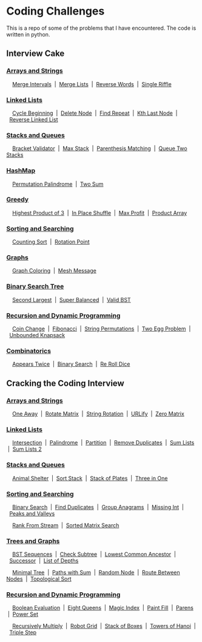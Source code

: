 # Coding Challenges

This is a repo of some of the problems that I have encountered. The code is written in python.

## Interview Cake

### [Arrays and Strings](https://github.com/KishoreMayank/CodingChallenges/tree/master/Interview%20Cake/Arrays%20and%20Strings)
&nbsp;&nbsp;&nbsp;&nbsp;[Merge Intervals](https://github.com/KishoreMayank/CodingChallenges/blob/master/Interview%20Cake/Arrays%20and%20Strings/MergeIntervals.py)
&nbsp;|&nbsp;&nbsp;[Merge Lists](https://github.com/KishoreMayank/CodingChallenges/blob/master/Interview%20Cake/Arrays%20and%20Strings/MergeLists.py)
&nbsp;|&nbsp;&nbsp;[Reverse Words](https://github.com/KishoreMayank/CodingChallenges/blob/master/Interview%20Cake/Arrays%20and%20Strings/ReverseWords.py)
&nbsp;|&nbsp;&nbsp;[Single Riffle](https://github.com/KishoreMayank/CodingChallenges/blob/master/Interview%20Cake/Arrays%20and%20Strings/SingleRiffle.py)

### [Linked Lists](https://github.com/KishoreMayank/CodingChallenges/tree/master/Interview%20Cake/Linked%20Lists)
&nbsp;&nbsp;&nbsp;&nbsp;[Cycle Beginning](https://github.com/KishoreMayank/CodingChallenges/blob/master/Interview%20Cake/Linked%20Lists/CycleBeginning.py)
&nbsp;|&nbsp;&nbsp;[Delete Node](https://github.com/KishoreMayank/CodingChallenges/blob/master/Interview%20Cake/Linked%20Lists/DeleteNode.py)
&nbsp;|&nbsp;&nbsp;[Find Repeat](https://github.com/KishoreMayank/CodingChallenges/blob/master/Interview%20Cake/Linked%20Lists/FindRepeat.py)
&nbsp;|&nbsp;&nbsp;[Kth Last Node](https://github.com/KishoreMayank/CodingChallenges/blob/master/Interview%20Cake/Linked%20Lists/KthLastNode.py)
&nbsp;|&nbsp;&nbsp;[Reverse Linked List](https://github.com/KishoreMayank/CodingChallenges/blob/master/Interview%20Cake/Linked%20Lists/ReverseLinkedList.py)

### [Stacks and Queues](https://github.com/KishoreMayank/CodingChallenges/tree/master/Interview%20Cake/Stacks%20and%20Queues)
&nbsp;&nbsp;&nbsp;&nbsp;[Bracket Validator](https://github.com/KishoreMayank/CodingChallenges/blob/master/Interview%20Cake/Stacks%20and%20Queues/BracketValidator.py)
&nbsp;|&nbsp;&nbsp;[Max Stack](https://github.com/KishoreMayank/CodingChallenges/blob/master/Interview%20Cake/Stacks%20and%20Queues/MaxStack.py)
&nbsp;|&nbsp;&nbsp;[Parenthesis Matching](https://github.com/KishoreMayank/CodingChallenges/blob/master/Interview%20Cake/Stacks%20and%20Queues/ParenthesisMatching.py)
&nbsp;|&nbsp;&nbsp;[Queue Two Stacks](https://github.com/KishoreMayank/CodingChallenges/blob/master/Interview%20Cake/Stacks%20and%20Queues/QueueTwoStacks.py)

### [HashMap](https://github.com/KishoreMayank/CodingChallenges/tree/master/Interview%20Cake/HashMap)
&nbsp;&nbsp;&nbsp;&nbsp;[Permutation Palindrome](https://github.com/KishoreMayank/CodingChallenges/blob/master/Interview%20Cake/HashMap/PermutationPalindrome.py)
&nbsp;|&nbsp;&nbsp;[Two Sum](https://github.com/KishoreMayank/CodingChallenges/blob/master/Interview%20Cake/HashMap/TwoSum.py)

### [Greedy](https://github.com/KishoreMayank/CodingChallenges/tree/master/Interview%20Cake/Greedy)
&nbsp;&nbsp;&nbsp;&nbsp;[Highest Product of 3](https://github.com/KishoreMayank/CodingChallenges/blob/master/Interview%20Cake/Greedy/HighestProd3.py)
&nbsp;|&nbsp;&nbsp;[In Place Shuffle](https://github.com/KishoreMayank/CodingChallenges/blob/master/Interview%20Cake/Greedy/InPlaceShuffle.py)
&nbsp;|&nbsp;&nbsp;[Max Profit](https://github.com/KishoreMayank/CodingChallenges/blob/master/Interview%20Cake/Greedy/MaxProfit.py)
&nbsp;|&nbsp;&nbsp;[Product Array](https://github.com/KishoreMayank/CodingChallenges/blob/master/Interview%20Cake/Greedy/ProductArray.py)

### [Sorting and Searching](https://github.com/KishoreMayank/CodingChallenges/tree/master/Interview%20Cake/Sorting%20and%20Searching)
&nbsp;&nbsp;&nbsp;&nbsp;[Counting Sort](https://github.com/KishoreMayank/CodingChallenges/blob/master/Interview%20Cake/Sorting%20and%20Searching/CountingSort.py)
&nbsp;|&nbsp;&nbsp;[Rotation Point](https://github.com/KishoreMayank/CodingChallenges/blob/master/Interview%20Cake/Sorting%20and%20Searching/RotationPoint.py)

### [Graphs](https://github.com/KishoreMayank/CodingChallenges/tree/master/Interview%20Cake/Graphs)
&nbsp;&nbsp;&nbsp;&nbsp;[Graph Coloring](https://github.com/KishoreMayank/CodingChallenges/blob/master/Interview%20Cake/Graphs/GraphColoring.py)
&nbsp;|&nbsp;&nbsp;[Mesh Message](https://github.com/KishoreMayank/CodingChallenges/blob/master/Interview%20Cake/Graphs/MeshMessage.py)

### [Binary Search Tree](https://github.com/KishoreMayank/CodingChallenges/tree/master/Interview%20Cake/Binary%20Search%20Trees)
&nbsp;&nbsp;&nbsp;&nbsp;[Second Largest](https://github.com/KishoreMayank/CodingChallenges/blob/master/Interview%20Cake/Binary%20Search%20Trees/SecondLargest.py)
&nbsp;|&nbsp;&nbsp;[Super Balanced](https://github.com/KishoreMayank/CodingChallenges/blob/master/Interview%20Cake/Binary%20Search%20Trees/SuperBalanced.py)
&nbsp;|&nbsp;&nbsp;[Valid BST](https://github.com/KishoreMayank/CodingChallenges/blob/master/Interview%20Cake/Binary%20Search%20Trees/ValidBST.py)

### [Recursion and Dynamic Programming](https://github.com/KishoreMayank/CodingChallenges/tree/master/Interview%20Cake/Recursion%20and%20Dynamic%20Programming)
&nbsp;&nbsp;&nbsp;&nbsp;[Coin Change](https://github.com/KishoreMayank/CodingChallenges/blob/master/Interview%20Cake/Recursion%20and%20Dynamic%20Programming/CoinChange.py)
&nbsp;|&nbsp;&nbsp;[Fibonacci](https://github.com/KishoreMayank/CodingChallenges/blob/master/Interview%20Cake/Recursion%20and%20Dynamic%20Programming/Fibonacci.py)
&nbsp;|&nbsp;&nbsp;[String Permutations](https://github.com/KishoreMayank/CodingChallenges/blob/master/Interview%20Cake/Recursion%20and%20Dynamic%20Programming/StringPermutations.py)
&nbsp;|&nbsp;&nbsp;[Two Egg Problem](https://github.com/KishoreMayank/CodingChallenges/blob/master/Interview%20Cake/Recursion%20and%20Dynamic%20Programming/TwoEggProblem.py)
&nbsp;|&nbsp;&nbsp;[Unbounded Knapsack](https://github.com/KishoreMayank/CodingChallenges/blob/master/Interview%20Cake/Recursion%20and%20Dynamic%20Programming/UnboundedKnapsack.py)

### [Combinatorics](https://github.com/KishoreMayank/CodingChallenges/tree/master/Interview%20Cake/Combinatorics)
&nbsp;&nbsp;&nbsp;&nbsp;[Appears Twice](https://github.com/KishoreMayank/CodingChallenges/blob/master/Interview%20Cake/Combinatorics/AppearsTwice.py)
&nbsp;|&nbsp;&nbsp;[Binary Search](https://github.com/KishoreMayank/CodingChallenges/blob/master/Interview%20Cake/Combinatorics/BinarySearch.py)
&nbsp;|&nbsp;&nbsp;[Re Roll Dice](https://github.com/KishoreMayank/CodingChallenges/blob/master/Interview%20Cake/Combinatorics/ReRollDie.py)


## Cracking the Coding Interview

### [Arrays and Strings](https://github.com/KishoreMayank/CodingChallenges/tree/master/Cracking%20the%20Coding%20Interview/Arrays%20and%20Strings)
&nbsp;&nbsp;&nbsp;&nbsp;[One Away](https://github.com/KishoreMayank/CodingChallenges/blob/master/Cracking%20the%20Coding%20Interview/Arrays%20and%20Strings/OneAway.py)
&nbsp;|&nbsp;&nbsp;[Rotate Matrix](https://github.com/KishoreMayank/CodingChallenges/blob/master/Cracking%20the%20Coding%20Interview/Arrays%20and%20Strings/RotateMatrix.py)
&nbsp;|&nbsp;&nbsp;[String Rotation](https://github.com/KishoreMayank/CodingChallenges/blob/master/Cracking%20the%20Coding%20Interview/Arrays%20and%20Strings/StringRotation.py)
&nbsp;|&nbsp;&nbsp;[URLify](https://github.com/KishoreMayank/CodingChallenges/blob/master/Cracking%20the%20Coding%20Interview/Arrays%20and%20Strings/URLify.py)
&nbsp;|&nbsp;&nbsp;[Zero Matrix](https://github.com/KishoreMayank/CodingChallenges/blob/master/Cracking%20the%20Coding%20Interview/Arrays%20and%20Strings/ZeroMatrix.py)

### [Linked Lists](https://github.com/KishoreMayank/CodingChallenges/tree/master/Cracking%20the%20Coding%20Interview/Linked%20List)
&nbsp;&nbsp;&nbsp;&nbsp;[Intersection](https://github.com/KishoreMayank/CodingChallenges/blob/master/Cracking%20the%20Coding%20Interview/Linked%20List/Intersection.py)
&nbsp;|&nbsp;&nbsp;[Palindrome](https://github.com/KishoreMayank/CodingChallenges/blob/master/Cracking%20the%20Coding%20Interview/Linked%20List/Palindrome.py)
&nbsp;|&nbsp;&nbsp;[Partition](https://github.com/KishoreMayank/CodingChallenges/blob/master/Cracking%20the%20Coding%20Interview/Linked%20List/Partition.py)
&nbsp;|&nbsp;&nbsp;[Remove Duplicates](https://github.com/KishoreMayank/CodingChallenges/blob/master/Cracking%20the%20Coding%20Interview/Linked%20List/RemoveDuplicates.py)
&nbsp;|&nbsp;&nbsp;[Sum Lists](https://github.com/KishoreMayank/CodingChallenges/blob/master/Cracking%20the%20Coding%20Interview/Linked%20List/SumLists.py)
&nbsp;|&nbsp;&nbsp;[Sum Lists 2](https://github.com/KishoreMayank/CodingChallenges/blob/master/Cracking%20the%20Coding%20Interview/Linked%20List/SumLists2.py)

### [Stacks and Queues](https://github.com/KishoreMayank/CodingChallenges/tree/master/Cracking%20the%20Coding%20Interview/Stacks%20and%20Queues)
&nbsp;&nbsp;&nbsp;&nbsp;[Animal Shelter](https://github.com/KishoreMayank/CodingChallenges/blob/master/Cracking%20the%20Coding%20Interview/Stacks%20and%20Queues/AnimalShelter.py)
&nbsp;|&nbsp;&nbsp;[Sort Stack](https://github.com/KishoreMayank/CodingChallenges/blob/master/Cracking%20the%20Coding%20Interview/Stacks%20and%20Queues/SortStack.py)
&nbsp;|&nbsp;&nbsp;[Stack of Plates](https://github.com/KishoreMayank/CodingChallenges/blob/master/Cracking%20the%20Coding%20Interview/Stacks%20and%20Queues/StackofPlates.py)
&nbsp;|&nbsp;&nbsp;[Three in One](https://github.com/KishoreMayank/CodingChallenges/blob/master/Cracking%20the%20Coding%20Interview/Stacks%20and%20Queues/ThreeInOne.py)

### [Sorting and Searching](https://github.com/KishoreMayank/CodingChallenges/tree/master/Cracking%20the%20Coding%20Interview/Sorting%20and%20Searching)
&nbsp;&nbsp;&nbsp;&nbsp;[Binary Search](https://github.com/KishoreMayank/CodingChallenges/blob/master/Cracking%20the%20Coding%20Interview/Sorting%20and%20Searching/BinarySearch.py)
&nbsp;|&nbsp;&nbsp;[Find Duplicates](https://github.com/KishoreMayank/CodingChallenges/blob/master/Cracking%20the%20Coding%20Interview/Sorting%20and%20Searching/FindDuplicates.py)
&nbsp;|&nbsp;&nbsp;[Group Anagrams](https://github.com/KishoreMayank/CodingChallenges/blob/master/Cracking%20the%20Coding%20Interview/Sorting%20and%20Searching/GroupAnagrams.py)
&nbsp;|&nbsp;&nbsp;[Missing Int](https://github.com/KishoreMayank/CodingChallenges/blob/master/Cracking%20the%20Coding%20Interview/Sorting%20and%20Searching/MissingInt.py)
&nbsp;|&nbsp;&nbsp;[Peaks and Valleys](https://github.com/KishoreMayank/CodingChallenges/blob/master/Cracking%20the%20Coding%20Interview/Sorting%20and%20Searching/PeaksValleys.py)

&nbsp;&nbsp;&nbsp;&nbsp;[Rank From Stream](https://github.com/KishoreMayank/CodingChallenges/blob/master/Cracking%20the%20Coding%20Interview/Sorting%20and%20Searching/RankFromStream.py)
&nbsp;|&nbsp;&nbsp;[Sorted Matrix Search](https://github.com/KishoreMayank/CodingChallenges/blob/master/Cracking%20the%20Coding%20Interview/Sorting%20and%20Searching/SortedMatrixSearch.py)

### [Trees and Graphs](https://github.com/KishoreMayank/CodingChallenges/tree/master/Cracking%20the%20Coding%20Interview/Trees%20and%20Graphs)
&nbsp;&nbsp;&nbsp;&nbsp;[BST Sequences](https://github.com/KishoreMayank/CodingChallenges/blob/master/Cracking%20the%20Coding%20Interview/Trees%20and%20Graphs/BSTSequences.py)
&nbsp;|&nbsp;&nbsp;[Check Subtree](https://github.com/KishoreMayank/CodingChallenges/blob/master/Cracking%20the%20Coding%20Interview/Trees%20and%20Graphs/CheckSubtree.py)
&nbsp;|&nbsp;&nbsp;[Lowest Common Ancestor](https://github.com/KishoreMayank/CodingChallenges/blob/master/Cracking%20the%20Coding%20Interview/Trees%20and%20Graphs/LowestCommonAncestor.py)
&nbsp;|&nbsp;&nbsp;[Successor](https://github.com/KishoreMayank/CodingChallenges/blob/master/Cracking%20the%20Coding%20Interview/Trees%20and%20Graphs/Successor.py)
&nbsp;|&nbsp;&nbsp;[List of Depths](https://github.com/KishoreMayank/CodingChallenges/blob/master/Cracking%20the%20Coding%20Interview/Trees%20and%20Graphs/ListOfDepths.py)

&nbsp;&nbsp;&nbsp;&nbsp;[Minimal Tree](https://github.com/KishoreMayank/CodingChallenges/blob/master/Cracking%20the%20Coding%20Interview/Trees%20and%20Graphs/MinimalTree.py)
&nbsp;|&nbsp;&nbsp;[Paths with Sum](https://github.com/KishoreMayank/CodingChallenges/blob/master/Cracking%20the%20Coding%20Interview/Trees%20and%20Graphs/PathsWithSum.py)
&nbsp;|&nbsp;&nbsp;[Random Node](https://github.com/KishoreMayank/CodingChallenges/blob/master/Cracking%20the%20Coding%20Interview/Trees%20and%20Graphs/RandomNode.py)
&nbsp;|&nbsp;&nbsp;[Route Between Nodes](https://github.com/KishoreMayank/CodingChallenges/blob/master/Cracking%20the%20Coding%20Interview/Trees%20and%20Graphs/RouteBetweenNodes.py)
&nbsp;|&nbsp;&nbsp;[Topological Sort](https://github.com/KishoreMayank/CodingChallenges/blob/master/Cracking%20the%20Coding%20Interview/Trees%20and%20Graphs/TopologicalSort.py)

### [Recursion and Dynamic Programming](https://github.com/KishoreMayank/CodingChallenges/tree/master/Cracking%20the%20Coding%20Interview/Recursion%20and%20Dynamic%20Programming)
&nbsp;&nbsp;&nbsp;&nbsp;[Boolean Evaluation](https://github.com/KishoreMayank/CodingChallenges/blob/master/Cracking%20the%20Coding%20Interview/Recursion%20and%20Dynamic%20Programming/BooleanEvaluation.py)
&nbsp;|&nbsp;&nbsp;[Eight Queens](https://github.com/KishoreMayank/CodingChallenges/blob/master/Cracking%20the%20Coding%20Interview/Recursion%20and%20Dynamic%20Programming/EightQueens.py)
&nbsp;|&nbsp;&nbsp;[Magic Index](https://github.com/KishoreMayank/CodingChallenges/blob/master/Cracking%20the%20Coding%20Interview/Recursion%20and%20Dynamic%20Programming/MagicIndex.py)
&nbsp;|&nbsp;&nbsp;[Paint Fill](https://github.com/KishoreMayank/CodingChallenges/blob/master/Cracking%20the%20Coding%20Interview/Recursion%20and%20Dynamic%20Programming/PaintFill.py)
&nbsp;|&nbsp;&nbsp;[Parens](https://github.com/KishoreMayank/CodingChallenges/blob/master/Cracking%20the%20Coding%20Interview/Recursion%20and%20Dynamic%20Programming/Parens.py)
&nbsp;|&nbsp;&nbsp;[Power Set](https://github.com/KishoreMayank/CodingChallenges/blob/master/Cracking%20the%20Coding%20Interview/Recursion%20and%20Dynamic%20Programming/PowerSet.py)

&nbsp;&nbsp;&nbsp;&nbsp;[Recursively Multiply](https://github.com/KishoreMayank/CodingChallenges/blob/master/Cracking%20the%20Coding%20Interview/Recursion%20and%20Dynamic%20Programming/RecursivelyMultiply.py)
&nbsp;|&nbsp;&nbsp;[Robot Grid](https://github.com/KishoreMayank/CodingChallenges/blob/master/Cracking%20the%20Coding%20Interview/Recursion%20and%20Dynamic%20Programming/RobotGrid.py)
&nbsp;|&nbsp;&nbsp;[Stack of Boxes](https://github.com/KishoreMayank/CodingChallenges/blob/master/Cracking%20the%20Coding%20Interview/Recursion%20and%20Dynamic%20Programming/StackBoxes.py)
&nbsp;|&nbsp;&nbsp;[Towers of Hanoi](https://github.com/KishoreMayank/CodingChallenges/blob/master/Cracking%20the%20Coding%20Interview/Recursion%20and%20Dynamic%20Programming/TowersOfHanoi.py)
&nbsp;|&nbsp;&nbsp;[Triple Step](https://github.com/KishoreMayank/CodingChallenges/blob/master/Cracking%20the%20Coding%20Interview/Recursion%20and%20Dynamic%20Programming/TripleStep.py)
